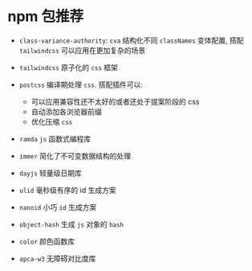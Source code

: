 # npm 包推荐

- `class-variance-authority`: `cva`
  结构化不同 `classNames` 变体配置, 搭配 `tailwindcss` 可以应用在更加复杂的场景

- `tailwindcss`
  原子化的 `css` 框架

- `postcss`
  编译期处理 `css`. 搭配插件可以:

  - 可以应用兼容性还不太好的或者还处于提案阶段的 css
  - 自动添加各浏览器前缀
  - 优化压缩 `css`

- `ramda`
  `js` 函数式编程库

- `immer`
  简化了不可变数据结构的处理

- `dayjs`
  轻量级日期库

- `ulid`
  毫秒级有序的 id 生成方案

- `nanoid`
  小巧 `id` 生成方案

- `object-hash`
  生成 `js` 对象的 `hash`

- `color`
  颜色函数库

- `apca-w3`
  无障碍对比度库
